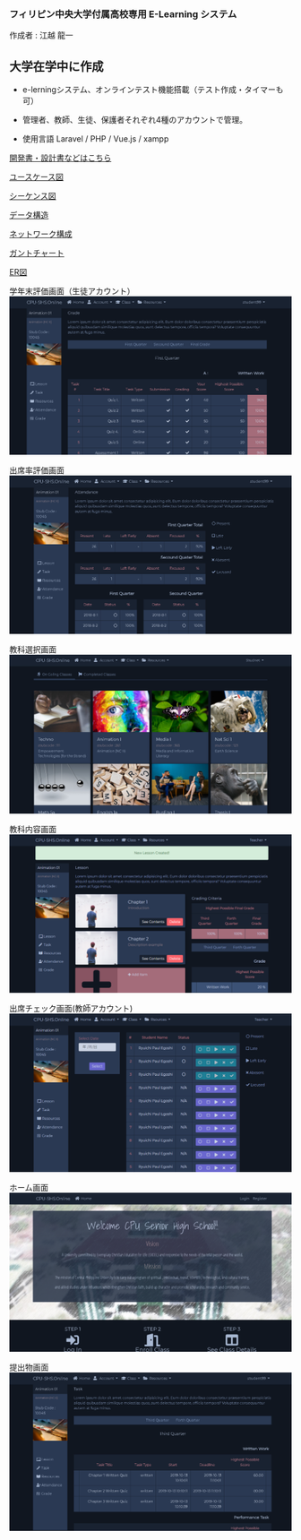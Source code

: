 ### フィリピン中央大学付属高校専用 E-Learning システム
作成者 : 江越 龍一

## 大学在学中に作成

- e-lerningシステム、オンラインテスト機能搭載（テスト作成・タイマーも可）
- 管理者、教師、生徒、保護者それぞれ4種のアカウントで管理。

- 使用言語 Laravel / PHP / Vue.js / xampp

[開発書・設計書などはこちら](./systemDesignDocumentation/readme.md)

[ユースケース図](./systemDesignDocumentation/readme.md#use-case-diagram)

[シーケンス図](./systemDesignDocumentation/readme.md#sequence-diagram)

[データ構造](./systemDesignDocumentation/readme.md#data-structure)

[ネットワーク構成](./systemDesignDocumentation/readme.md#network-layout)

[ガントチャート](./systemDesignDocumentation/readme.md#gantt-chart)

[ER図](./systemDesignDocumentation/readme.md#entity-relationship-diagram)


学年末評価画面（生徒アカウント）
![image](./public/images/screen/3e1d6783-9dcd-4e6a-bda2-a7d07ba26467.png "image")

出席率評価画面
![image](./public/images/screen/5add53f8-b4de-4d43-8068-3a525b2a7dca.png "image")

教科選択画面
![image](./public/images/screen/08c2116c-96ab-4ed8-8f81-6c06b6eeb617.png "image")

教科内容画面
![image](./public/images/screen/58c0923f-555f-4f1b-9f01-36e47e0e1b66.png "image")

出席チェック画面(教師アカウント)
![image](./public/images/screen/568e91b4-dd39-461e-8e0a-b63dd916d8b0.png "image")

ホーム画面
![image](./public/images/screen/1761e208-b2ae-44ed-9740-3566576c0026.png "image")

提出物画面
![image](./public/images/screen/d90522df-a642-4170-8888-3646cfd405af.png "image")
